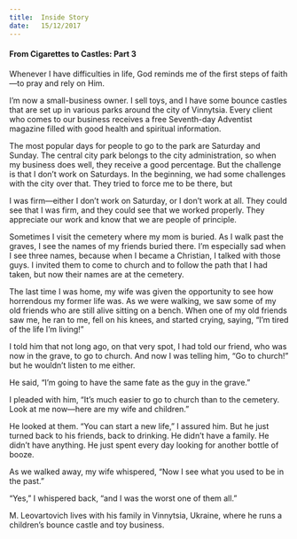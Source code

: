 ```yaml
---
title:  Inside Story
date:   15/12/2017
---
```


#### From Cigarettes to Castles: Part 3

Whenever I have difficulties in life, God reminds me of the first steps of faith—to pray and rely on Him.

I’m now a small-business owner. I sell toys, and I have some bounce castles that are set up in various parks around the city of Vinnytsia. Every client who comes to our business receives a free Seventh-day Adventist magazine filled with good health and spiritual information.

The most popular days for people to go to the park are Saturday and Sunday. The central city park belongs to the city administration, so when my business does well, they receive a good percentage. But the challenge is that I don’t work on Saturdays. In the beginning, we had some challenges with the city over that. They tried to force me to be there, but

I was firm—either I don’t work on Saturday, or I don’t work at all. They could see that I was firm, and they could see that we worked properly. They appreciate our work and know that we are people of principle.

Sometimes I visit the cemetery where my mom is buried. As I walk past the graves, I see the names of my friends buried there. I’m especially sad when I see three names, because when I became a Christian, I talked with those guys. I invited them to come to church and to follow the path that I had taken, but now their names are at the cemetery.

The last time I was home, my wife was given the opportunity to see how horrendous my former life was. As we were walking, we saw some of my old friends who are still alive sitting on a bench. When one of my old friends saw me, he ran to me, fell on his knees, and started crying, saying, “I’m tired of the life I’m living!”

I told him that not long ago, on that very spot, I had told our friend, who was now in the grave, to go to church. And now I was telling him, “Go to church!” but he wouldn’t listen to me either.

He said, “I’m going to have the same fate as the guy in the grave.”

I pleaded with him, “It’s much easier to go to church than to the cemetery. Look at me now—here are my wife and children.”

He looked at them. “You can start a new life,” I assured him. But he just turned back to his friends, back to drinking. He didn’t have a family. He didn’t have anything. He just spent every day looking for another bottle of booze.

As we walked away, my wife whispered, “Now I see what you used to be in the past.”

“Yes,” I whispered back, “and I was the worst one of them all.”

M. Leovartovich lives with his family in Vinnytsia, Ukraine, where he runs a children’s bounce castle and toy business.